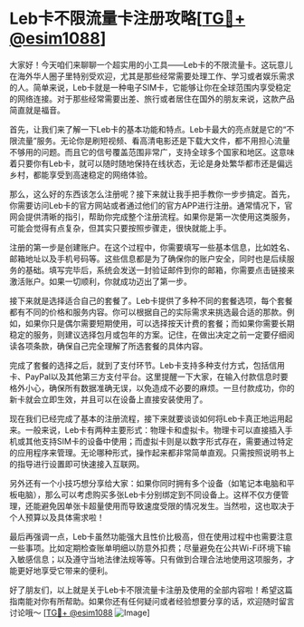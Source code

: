 # Leb卡不限流量卡注册攻略[[TG💪+ @esim1088](https://t.me/s/esim1088)]

大家好！今天咱们来聊聊一个超实用的小工具——Leb卡的不限流量卡。这玩意儿在海外华人圈子里特别受欢迎，尤其是那些经常需要处理工作、学习或者娱乐需求的人。简单来说，Leb卡就是一种电子SIM卡，它能够让你在全球范围内享受稳定的网络连接。对于那些经常需要出差、旅行或者居住在国外的朋友来说，这款产品简直就是福音。

首先，让我们来了解一下Leb卡的基本功能和特点。Leb卡最大的亮点就是它的“不限流量”服务。无论你是刷短视频、看高清电影还是下载大文件，都不用担心流量不够用的问题。而且它的信号覆盖范围非常广，支持全球多个国家和地区。这意味着只要你有Leb卡，就可以随时随地保持在线状态，无论是身处繁华都市还是偏远乡村，都能享受到高速稳定的网络体验。

那么，这么好的东西该怎么注册呢？接下来就让我手把手教你一步步搞定。首先，你需要访问Leb卡的官方网站或者通过他们的官方APP进行注册。通常情况下，官网会提供清晰的指引，帮助你完成整个注册流程。如果你是第一次使用这类服务，可能会觉得有点复杂，但其实只要按照步骤走，很快就能上手。

注册的第一步是创建账户。在这个过程中，你需要填写一些基本信息，比如姓名、邮箱地址以及手机号码等。这些信息都是为了确保你的账户安全，同时也是后续服务的基础。填写完毕后，系统会发送一封验证邮件到你的邮箱，你需要点击链接来激活账户。如果一切顺利，你就成功迈出了第一步。

接下来就是选择适合自己的套餐了。Leb卡提供了多种不同的套餐选项，每个套餐都有不同的价格和服务内容。你可以根据自己的实际需求来挑选最合适的那款。例如，如果你只是偶尔需要短期使用，可以选择按天计费的套餐；而如果你需要长期稳定的服务，则建议选择包月或包年的方案。记住，在做出决定之前一定要仔细阅读各项条款，确保自己完全理解了所选套餐的具体内容。

完成了套餐的选择之后，就到了支付环节。Leb卡支持多种支付方式，包括信用卡、PayPal以及其他第三方支付平台。这里提醒一下大家，在输入付款信息时要格外小心，确保所有数据准确无误，以免造成不必要的麻烦。一旦付款成功，你的新卡就会立即生效，并且可以在设备上直接安装使用了。

现在我们已经完成了基本的注册流程，接下来就要谈谈如何将Leb卡真正地运用起来。一般来说，Leb卡有两种主要形式：物理卡和虚拟卡。物理卡可以直接插入手机或其他支持SIM卡的设备中使用；而虚拟卡则是以数字形式存在，需要通过特定的应用程序来管理。无论哪种形式，操作起来都非常简单直观。只需按照说明书上的指导进行设置即可快速接入互联网。

另外还有一个小技巧想分享给大家：如果你同时拥有多个设备（如笔记本电脑和平板电脑），那么可以考虑购买多张Leb卡分别绑定到不同设备上。这样不仅方便管理，还能避免因单张卡超量使用而导致速度受限的情况发生。当然啦，这也取决于个人预算以及具体需求啦！

最后再强调一点，Leb卡虽然功能强大且性价比极高，但在使用过程中也需要注意一些事项。比如定期检查账单明细以防意外扣费；尽量避免在公共Wi-Fi环境下输入敏感信息；以及遵守当地法律法规等等。只有做到合理合法地使用这项服务，才能更好地享受它带来的便利。

好了朋友们，以上就是关于Leb卡不限流量卡注册及使用的全部内容啦！希望这篇指南能对你有所帮助。如果你还有任何疑问或者经验想要分享的话，欢迎随时留言讨论哦～ [[TG💪+ @esim1088](https://t.me/s/esim1088) ![Image](https://i.postimg.cc/4NQfJmqS/Snipaste-2025-05-13-00-14-12.png)]